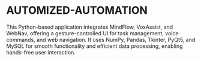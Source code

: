 # AUTOMIZED-AUTOMATION
This Python-based application integrates MindFlow, VoxAssist, and WebNav, offering a gesture-controlled UI for task management, voice commands, and web navigation. It uses NumPy, Pandas, Tkinter, PyQt5, and MySQL for smooth functionality and efficient data processing, enabling hands-free user interaction.
